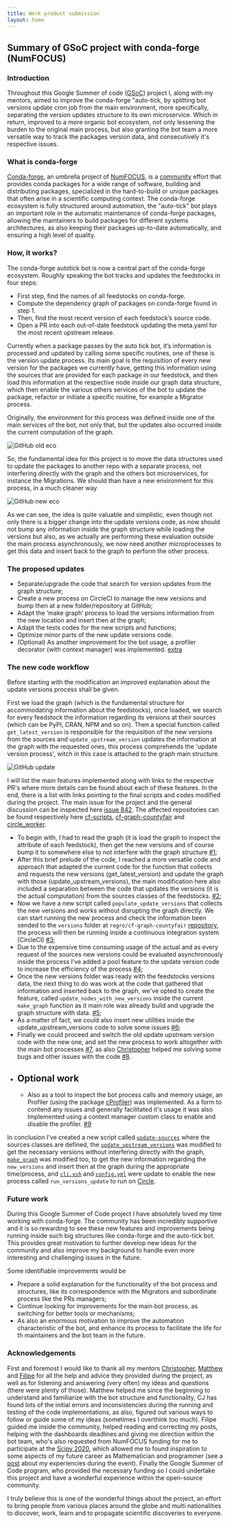 ```yaml
---
title: Work product submission
layout: home
---
```


## Summary of GSoC project with conda-forge (NumFOCUS)

### Introduction
  Throughout this Google Summer of code ([GSoC](https://summerofcode.withgoogle.com/)) project I, along with my mentors, aimed to improve the conda-forge "auto-tick, by splitting  bot versions update cron job from the main environment, more specifically, separating the version updates structure to its own microservice. Which in return, improved to a more organic bot ecosystem, not only lessening the burden to the original main process, but also granting the bot team a more versatile way to track the packages version data, and consecutively it's respective issues.

### What is conda-forge
  [Conda-forge](https://numfocus.org/project/conda-forge), an umbrella project of [NumFOCUS](https://numfocus.org/), is a [community](https://gitter.im/conda-forge/conda-forge.github.io) effort that provides conda packages for a wide range of software, building and distributing packages, specialized in the hard-to-build or unique packages that often arise in a scientific computing context. The conda-forge ecosystem is fully structured around automation, the "auto-tick" bot plays an important role in the automatic maintenance of conda-forge packages, allowing the maintainers to build packages for different systems architectures, as also keeping their packages up-to-date automatically, and ensuring a high level of quality.

### How, it works?
The conda-forge autotick bot is now a central part of the conda-forge ecosystem. Roughly speaking the bot tracks and updates the feedstocks in four steps:
   - First step, find the names of all feedstocks on conda-forge.
   - Compute the dependency graph of packages on conda-forge found in step 1.
   - Then, find the most recent version of each feedstock’s source code.
   - Open a PR into each out-of-date feedstock updating the meta.yaml for the most recent upstream release.
   
  Currently when a package passes by the auto tick bot, it’s information is processed and updated by calling some specific routines, one of these is the version update process. Its main goal is the requisition of every new version for the packages we currently have, getting this information using the sources that are provided for each package in our feedstock, and then load this information at the respective node inside our graph data structure, which then enable the various others services of the bot to update the package, refactor or initiate a specific routine, for example a Migrator process.
	
  Originally, the environment for this process was defined inside one of the main services of the bot, not only that, but the updates also occurred inside the current computation of the graph. 

![GitHub old eco](/img/old_eco.png)
 
So, the fundamental idea for this project  is to move the data structures used to update the packages to another repo with a separate process, not interfering directly with the graph and the others bot microservices, for instance the Migrations. We should than have a new environment for this process, in a much cleaner way

![GitHub new eco](/img/new_eco.png)

As we can see, the idea is quite valuable and simplistic, even though not only there is a bigger change into the update versions code, as now should not bump any information inside the graph structure while loading the versions but also, as we actually are performing these evaluation outside the main process asynchronously, we now need another microprocesses to get this data and insert back to the graph to perform the other process.


### The proposed updates
  - Separate/upgrade the code that search for version updates from the graph structure;
  - Create a new process on CircleCI to manage the new versions and bump then at a new folder/repository at GitHub;
  - Adapt the ‘make graph’ process to load the versions information from the new location and insert then at the graph;
  - Adapt the tests codes for the new scripts and functions;
  - Optimize minor parts of the new update versions code.
  - (Optional) As another improvement for the bot usage, a profiler decorator (with context manager) was implemented. [extra](https://github.com/regro/cf-scripts/pull/1131#pullrequestreview-474906393)

### The new code workflow
   Before starting with the modification an improved explanation about the update versions process shall be given. 
   
   First we load the graph (which is the fundamental structure for accommodating information about the feedstocks), once loaded, we search for every feedstock the information regarding its versions at their sources (which can be PyPI, CRAN, NPM and so on). Then a special function called `get_latest_version` is responsible for the requisition of the new versions from the sources and `update_upstream_version` updates the information at the graph with the requested ones, this process comprehends the 'update version process', witch in this case is attached to the graph main structure.

![GitHub update](/img/update_version_process.png)

I will list the main features implemented along with links to the respective PR's where more details can be found about each of these features. In the end, there is a list with links pointing to the final scripts and codes modified during the project. 
The main issue for the project and the general discussion can be inspected here [issue 842](https://github.com/regro/cf-scripts/issues/842). The affected repositories can be found  respectively here [cf-scripts](https://github.com/regro/cf-scripts), [cf-graph-countyfair](https://github.com/regro/cf-graph-countyfair) and [circle_worker](https://github.com/regro/circle_worker). 

   - To begin with, I had to read the graph (it is load the graph to inspect the attribute of each feedstock), then get the new versions and of course bump it to somewhere else to not interfere with the graph structure [#1](https://github.com/viniciusdc/viniciusdc.github.io/issues/1);
   - After this brief prelude of the code, I reached a more versatile code and approach that adapted the current code for the function that collects and requests the new versions (get_latest_version) and update the graph with those (update_upstream_versions), the main modification here also included a separation between the code that updates the versions (it is the actual computation) from the sources classes of the feedstocks. [#2](https://github.com/regro/cf-scripts/pull/1027);
   - Now we have a new script called `populate_update_versions` that collects the new versions and works without disrupting the graph directly. We can start running the new process and check the information been sended to the `versions` folder at `regro/cf-graph-countyfair` [repository](https://github.com/regro/cf-graph-countyfair/), the process will then be running inside a continuous integration system (CircleCI) [#3](https://github.com/regro/circle_worker/pull/61);
   - Due to the expensive time consuming usage of the actual and as every request of the sources new versions could be evaluated asynchronously inside the process I’ve added a pool feature to the update version code to increase the efficiency of the process [#4](https://github.com/regro/cf-scripts/pull/1049);
   - Once the new versions folder was ready with the feedstocks versions data, the next thing to do was work at the code that gathered that information and inserted back to the graph, we've opted to create the feature, called `update_nodes_with_new_versions` inside the current `make_graph` function as it main role was already build and upgrade the graph structure with data. [#5](https://github.com/regro/cf-scripts/pull/1050);
   - As a matter of fact, we could also insert new utilities inside the update_upstream_versions code to solve some issues [#6](https://github.com/regro/cf-scripts/pull/1073);
   - Finally we could proceed and switch the old update upstream version code with the new one, and set the new process to work altogether with the main bot processes [#7](https://github.com/regro/cf-scripts/pull/1075), as also [Christopher](https://github.com/CJ-Wright) helped me solving some bugs and other issues with the code [#8](https://github.com/regro/cf-scripts/pull/1099).
   * ## Optional work
     - Also as a tool to inspect the bot process calls and memory usage, an Profiler (using the package [cProfiler](https://docs.python.org/3/library/profile.html)) was implemented. As a form to contend any issues and generally facilitated it's usage it was also Implemented using a context manager custom class to enable and disable the profiler. [#9](https://github.com/regro/cf-scripts/pull/1131)

   In conclusion I've created a new script called [`update-sources`](https://github.com/regro/cf-scripts/blob/master/conda_forge_tick/update_sources.py) where the sources classes are defined, the [`update_upstream_versions`](https://github.com/regro/cf-scripts/blob/master/conda_forge_tick/update_upstream_versions.py) was modified to get the necessary versions without interfering directly with the graph, [`make_graph`](https://github.com/regro/cf-scripts/blob/7a6ced3b7de53a97cfb07a730c61ad0e9d66e2cf/conda_forge_tick/make_graph.py#L229) was modified too, to get the new information regarding the `new_versions` and insert then at the graph during the appropriate time/process, and [`cli.xsh`](https://github.com/regro/cf-scripts/blob/7a6ced3b7de53a97cfb07a730c61ad0e9d66e2cf/conda_forge_tick/cli.xsh#L31) and [`config.yml`](https://github.com/regro/circle_worker/blob/fcc5e072b7470d662ea42403a5d8008d59561a27/.circleci/config.yml#L203) were update to enable the new process called `run_versions_update` to run on [Circle](https://app.circleci.com/pipelines/github/regro/circle_worker/24039/workflows/8f4ade61-eaa5-48b4-bf3b-33f741cbd0f1/jobs/43558).   
### Future work

During this Google Summer of Code project I have absolutely loved my time working with conda-forge. The community has been incredibly supportive and it is so rewarding to see these new features and improvements being running inside such big structures like conda-forge and the auto-tick bot. This provides great motivation to further develop new ideas for the community and also improve my background to handle even more interesting and challenging issues in the future.

Some identifiable improvements would be

   - Prepare a solid explanation for the functionality of the bot process and structures, like its correspondence with the Migrators and subordinate process like the PRs  managers;
   - Continue looking for improvements for the main bot process, as switching for better tools or mechanisms;
   - As also an enormous motivation to improve the automation characteristic of the bot, and enhance its process to facilitate the life for th maintainers and the bot team in the future.

### Acknowledgements

First and foremost I would like to thank all my mentors [Christopher](https://github.com/CJ-Wright), [Matthew](https://github.com/beckermr) and [Filipe](https://github.com/ocefpaf) for all the help and advice they provided during the project, as well as for listening and answering (very often) my ideas and questions (there were plenty of those). Matthew helped me since the beginning to understand and familiarize with the bot structure and functionality, CJ has found lots of the initial errors and inconsistencies during the running and testing of the code implementations, as also, figured out various ways to follow or guide some of my ideas (sometimes I overthink too much). Filipe guided me inside the community, helped reading and correcting my posts, helping with the dashboards deadlines and giving me direction within the bot team, who's also requested from NumFOCUS funding for me to participate at the [Scipy 2020](https://www.scipy2020.scipy.org/), which allowed me to found inspiration to some aspects of my future career as Mathematician and programmer (see a [post](https://viniciusdc.github.io/events/2020/07/20/Scipy-2020.html) about my experiencies during the event). Finally the Google Summer of Code program, who provided the necessary funding so I could undertake this project  and have a wonderful experience within the open-source community.

 I truly believe this is one of the wonderful things about the project, an effort to bring people from various places around the globe and multi nationalities to discover, work, learn and to propagate scientific discoveries to everyone.
